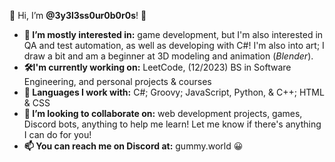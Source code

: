 👋 Hi, I’m **@3y3l3ss0ur0b0r0s**! 🙂

- **👀 I’m mostly interested in:** game development, but I'm also interested in QA and test automation, as well as developing with C#! I'm also into art; I draw a bit and am a beginner at 3D modeling and animation (*Blender*).
- **🛠I'm currently working on:** LeetCode, (12/2023) BS in Software Engineering, and personal projects & courses
- **🌱 Languages I work with:** C#; Groovy; JavaScript, Python, & C++; HTML & CSS
- **🤝 I’m looking to collaborate on:** web development projects, games, Discord bots, anything to help me learn! Let me know if there's anything I can do for you!
- **📫 You can reach me on Discord at:** gummy.world 😀

<!---
3y3l3ss0ur0b0r0s/3y3l3ss0ur0b0r0s is a ✨ special ✨ repository because its `README.md` (this file) appears on your GitHub profile.
You can click the Preview link to take a look at your changes.
--->

